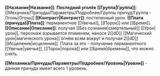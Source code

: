 **[[Название|Название]]**: **Последний уголёк**
**[[Группа|Группа]]**: [[Механика/Причуды/Параметры/Подробнее/Группы причуд/Группа - Огонь|Огонь]] 
**[[Контраст|Контраст]]**: постепенный урон.
**[[Плата (причуда)|Плата]]**: перманентное [[Увечье]], [[Порок]] или [[Бремя]]. 
**[[Описание|Описание]]**: получая [[Без сознания|смертельный]] [[Урон|урон]], персонаж взрывается пламенем, нанося 2[[dD]] [[Магический урон|магического урона]] огнём всем вокруг и получая 2[[dD]] [[Исцеление|исцеления]]. Плата за это - получение перманентного [[Увечье|увечья]], [[Порок|порока]] или [[Бремя|бремени]], что можно снять.

**[[Механика/Причуды/Параметры/Подробнее/Уровень|Уровни]]** - данная причуда имеет всего 1 уровень.